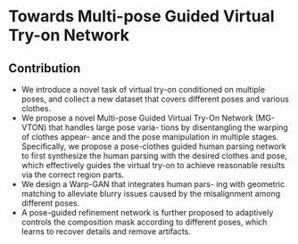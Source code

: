 # Towards Multi-pose Guided Virtual Try-on Network


## Contribution

-  We introduce a novel task of virtual try-on conditioned
  on multiple poses, and collect a new dataset that covers
  different poses and various clothes.
- We propose a novel Multi-pose Guided Virtual Try-On
  Network (MG-VTON) that handles large pose varia-
  tions by disentangling the warping of clothes appear-
  ance and the pose manipulation in multiple stages.
  Specifically, we propose a pose-clothes guided human
  parsing network to first synthesize the human parsing
  with the desired clothes and pose, which effectively
  guides the virtual try-on to achieve reasonable results
  via the correct region parts.
-  We design a Warp-GAN that integrates human pars-
  ing with geometric matching to alleviate blurry issues
  caused by the misalignment among different poses.
-  A pose-guided refinement network is further proposed
  to adaptively controls the composition mask according
  to different poses, which learns to recover details and
  remove artifacts.
